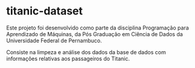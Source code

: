 # titanic-dataset

Este projeto foi desenvolvido como parte da disciplina Programação para Aprendizado de Máquinas, da Pós Graduação em Ciência de Dados da Universidade Federal de Pernambuco.

Consiste na limpeza e análise dos dados da base de dados com informações relativas aos passageiros do Titanic.
